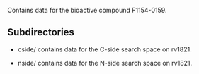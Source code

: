 Contains data for the bioactive compound F1154-0159.

## Subdirectories

- cside/ contains data for the C-side search space on rv1821.

- nside/ contains data for the N-side search space on rv1821.

